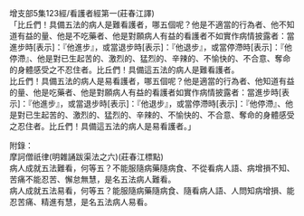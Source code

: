 增支部5集123經/看護者經第一(莊春江譯)  
「比丘們！具備五法的病人是難看護者，哪五個呢？他是不適當的行為者、他不知道有益的量、他是不吃藥者、他是對願病人有益的看護者不如實作病情披露者：當進步時[表示]：『他進步』，或當退步時[表示]：『他退步』，或當停滯時[表示]：『他停滯』、他是對已生起苦的、激烈的、猛烈的、辛辣的、不愉快的、不合意、奪命的身體感受之不忍住者。比丘們！具備這五法的病人是難看護者。  
比丘們！具備五法的病人是易看護者，哪五個呢？他是適當的行為者、他知道有益的量、他是吃藥者、他是對願病人有益的看護者如實作病情披露者：當進步時[表示]：『他進步』，或當退步時[表示]：『他退步』，或當停滯時[表示]：『他停滯』、他是對已生起苦的、激烈的、猛烈的、辛辣的、不愉快的、不合意、奪命的身體感受之忍住者。比丘們！具備這五法的病人是易看護者。」  
  
  
附錄：  
摩訶僧祇律(明雜誦跋渠法之六)(莊春江標點)  
病人成就五法難看，何等五？不能服隨病藥隨病食、不從看病人語、病增損不知、苦痛不能忍苦、懈怠無慧，是名五法病人難看。  
病人成就五法易看，何等五？能服隨病藥隨病食、隨看病人語、人問知病增損、能忍苦痛、精進有慧，是名五法病人易看。  
  
  
